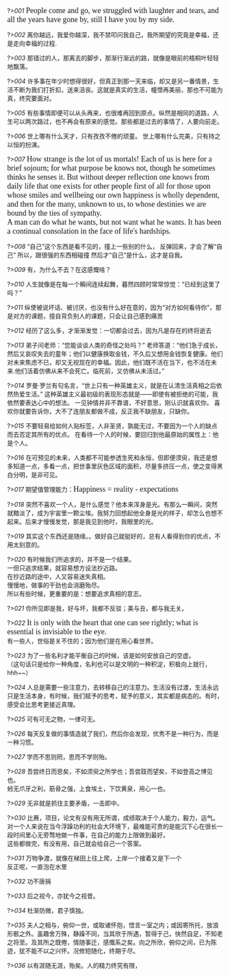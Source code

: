 ?>_001_
<font size='4' face="Consolas">People come and go, we struggled with laughter and tears, and all the years have gone by, still I have you by my side.</font>

?>_002_
离你越远，我爱你越深，我不禁叩问我自己，我所期望的究竟是幸福，还是走向幸福的过程.

?>_003_
那错过的人，那离去的脚步，那渐行渐远的路，就像是眼前的梧桐叶轻轻地飘落。

?>_004_
许多事在年少时想得很好，但真正到那一天来临，却又是另一番情景，生活不断为我们打折扣，送来沮丧。这就是真实的生活，幢憬再美丽，那也不可能为真，终究要面对。

?>_005_
有些事情即便可以从头再来，也很难再回到原点。纵然是相同的道路，人生可以两次路过，也不再会有原来的感觉。那些都是过去的事情了，人要向前走。

?>_006_
世上哪有什么天才，只有孜孜不倦的顽童。
世上哪有什么完美，只有持之以恒的扮演。

?>_007_
<font size='4' face="Consolas">  How strange is the lot of us mortals! Each of us is here for a brief sojourn; for what purpose be knows not, though he sometimes thinks he senses it. But without deeper reflection one knows from daily life that one exists for other people first of all for those upon whose smiles and wellbeing our own happiness is wholly dependent, and then for the many, unknown to us, to whose destinies we are bound by the ties of sympathy.</font><br>
<font size='4' face="Consolas">  A man can do what he wants, but not want what he wants. It has been a continual consolation in the face of life's hardships.</font>

?>_008_
“自己”这个东西是看不见的，撞上一些别的什么，
反弹回来，才会了解“自己”
所以，跟很强的东西相碰撞
然后才“自己”是什么，这才是自我。

?>_009_
有，为什么不去？在这感慨啥？

?>_010_
人生就像是在每一个瞬间连续起舞，暮然四顾时常常惊觉：“已经到这里了吗？”


?>_011_
纵使被说坏话、被讨厌，也没有什么好在意的，因为“对方如何看待你”，那是对方的课题，擅自背负别人的课题，只会让自己感到痛苦

?>_012_
经历了这么多，才渐渐发觉：一切都会过去，因为凡是存在的终将逝去

?>_013_
弟子问老师：“您能谈谈人类的奇怪之处吗？”
老师答道：“他们急于成长，然后又哀叹失去的童年；他们以健康换取金钱，不久后又想用金钱恢复健康。他们对未来焦虑不已，却又无视现在的幸福。因此，他们既不活在当下，也不活在未来.他们活着仿佛从来不会死亡。临死前，又仿佛从未活过。”

?>_014_
罗曼·罗兰有句名言，“世上只有一种英雄主义，就是在认清生活真相之后依然热爱生活。” 这种英雄主义最初级的表现形态就是——即使有被拒绝的可能，我依然要表达心中的想法。 一见钟情并非不靠谱，不好意思，刚认识就喜欢你。 喜欢你就要告诉你，大不了连朋友都做不成，反正我不缺朋友，只缺你。

?>_015_
不要轻易给如何人贴标签，人非圣贤，孰能无过，不要因为一个人的缺点而去否定其所有的优点。
在看待一个人的时候，要回归到他最原始的属性上：他是个人。

?>_016_
在可预见的未来，人类都不可能参透生死和永恒，但即便须臾，我还是想多知道一点，多看一点，把世事里灰色区域的面积，尽量多挤压一点，使之变得黑白分明，是非可见。

?>_017_
期望值管理能力：<font size='4' face="Consolas">Happiness = reality - expectations </font>

?>_018_
突然不喜欢一个人，是什么感觉？他本来浑身是光。有那么一瞬间，突然就黯淡了，成为宇宙里一颗尘埃。我努力回想起他全身是光的样子，却怎么也想不起来。后来才慢慢发觉，那是我见到他时，我眼里的光。

?>_019_
其实这个东西还是随缘。。做好自己就挺好的，总有人看得到你的优点，不用太刻意的。

?>_020_
有时候我们所追求的，并不是一个结果。<br>
一但只追求结果，就容易想方设法抄近路。<br>
在抄近路的途中，人又容易迷失真相。<br>
慢慢地，做事的干劲也会消磨殆尽。<br>
所以有些时候，更重要的是：想要追求真相的意志。

?>_021_
你所见即是我，好与坏，我都不反驳；美与丑，都与我无关。


?>_022_
<font size='4' face="Consolas">It is only with the heart that one can see rightly; what is essential is invisiable to the eye.</font><br>
有一些人，世俗是关不住的；因为他们是在用心看世界。

?>_023_
为了一些名利才能平衡自己的时候，该是如何安放自己的空虚。<br>（这句话只是给你一种角度，名利也可以是文明的一种积淀，积极向上就行，hhh~~）

?>_024_
人总是需要一些注意力，去转移自己的注意力。生活没有过渡，生活永远只是生活本身，有时候，我们赋予的思考，赋予的意义，其实都是病态的。有时，感受会比思考更接近真理。

?>_025_
可有可无之物，一律可无。

?>_026_
每天反复做的事情造就了我们，然后你会发现，优秀不是一种行为，而是一种习惯。

?>_027_
学而不思则罔，思而不学则殆。

?>_028_
吾尝终日而思矣，不如须臾之所学也；吾尝跂而望矣，不如登高之博见也。<br>
蚓无爪牙之利，筋骨之强，上食埃土，下饮黄泉，用心一也。

?>_029_
无非就是抓住主要矛盾，一击即中。

?>_030_
比赛，项目，论文有没有用无所谓，成绩取决于个人能力，毅力，运气。<br>
对一个人来说在当今浮躁功利的社会大环境下，最难能可贵的是能沉下心在很长一段时间里心无旁骛地做一件事，在自己的能力上限做到最好。<br>
这些都做完，有没有用，自己就会给自己一个答案。


?>_031_
万物争渡，就像在梯田上往上爬，上岸一个接着又是下一个 </br>
反正呢，一直泡在水里


?>_032_
功不唐捐

?>_033_
后之视今，亦犹今之视昔。

?>_034_
杜渐防微，君子慎独。

?>_035_
夫人之相与，俯仰一世，或取诸怀抱，悟言一室之内；或因寄所托，放浪形骸之外。虽趣舍万殊，静躁不同，当其欣于所遇，暂得于己，快然自足，不知老之将至。及其所之既倦，情随事迁，感慨系之矣。向之所欣，俯仰之间，已为陈迹，犹不能不以之兴怀。况修短随化，终期于尽。

?>_036_
以有涯随无涯，殆矣。人的精力终究有限，